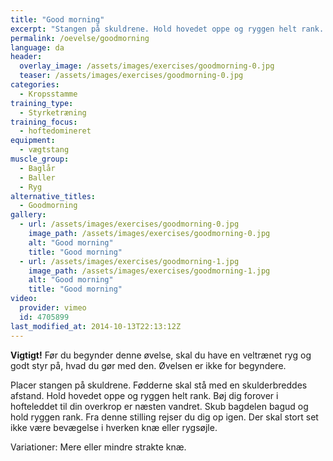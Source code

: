 ```yaml
---
title: "Good morning"
excerpt: "Stangen på skuldrene. Hold hovedet oppe og ryggen helt rank. Bøj dig forover, indtil din overkrop er parallel med jorden. Vend tilbage til samme stilling igen."
permalink: /oevelse/goodmorning
language: da
header:
  overlay_image: /assets/images/exercises/goodmorning-0.jpg
  teaser: /assets/images/exercises/goodmorning-0.jpg
categories:
  - Kropsstamme
training_type: 
  - Styrketræning
training_focus: 
  - hoftedomineret
equipment:
  - vægtstang
muscle_group:
  - Baglår
  - Baller
  - Ryg
alternative_titles:
  - Goodmorning
gallery:
  - url: /assets/images/exercises/goodmorning-0.jpg
    image_path: /assets/images/exercises/goodmorning-0.jpg
    alt: "Good morning"
    title: "Good morning"
  - url: /assets/images/exercises/goodmorning-1.jpg
    image_path: /assets/images/exercises/goodmorning-1.jpg
    alt: "Good morning"
    title: "Good morning"
video:
  provider: vimeo
  id: 4705899
last_modified_at: 2014-10-13T22:13:12Z
---
```


**Vigtigt!** Før du begynder denne øvelse, skal du have en veltrænet ryg og godt styr på, hvad du gør med den. Øvelsen er ikke for begyndere.

Placer stangen på skuldrene. Fødderne skal stå med en skulderbreddes afstand. Hold hovedet oppe og ryggen helt rank. Bøj dig forover i hofteleddet til din overkrop er næsten vandret. Skub bagdelen bagud og hold ryggen rank. Fra denne stilling rejser du dig op igen. Der skal stort set ikke være bevægelse i hverken knæ eller rygsøjle.

Variationer: Mere eller mindre strakte knæ.

